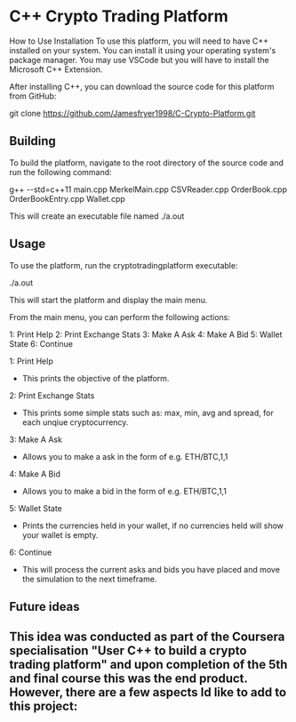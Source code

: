 # C++ Crypto Trading Platform

How to Use
Installation
To use this platform, you will need to have C++ installed on your system. You can install it using your operating system's package manager.
You may use VSCode but you will have to install the Microsoft C++ Extension.

After installing C++, you can download the source code for this platform from GitHub:

git clone https://github.com/Jamesfryer1998/C-Crypto-Platform.git 

## Building
To build the platform, navigate to the root directory of the source code and run the following command:

g++ --std=c++11 main.cpp MerkelMain.cpp CSVReader.cpp OrderBook.cpp OrderBookEntry.cpp Wallet.cpp

This will create an executable file named ./a.out

## Usage
To use the platform, run the cryptotradingplatform executable:

./a.out

This will start the platform and display the main menu.

From the main menu, you can perform the following actions:

1: Print Help
2: Print Exchange Stats
3: Make A Ask
4: Make A Bid
5: Wallet State
6: Continue

1: Print Help
- This prints the objective of the platform.

2: Print Exchange Stats
- This prints some simple stats such as: max, min, avg and spread, for each unqiue cryptocurrency.

3: Make A Ask
- Allows you to make a ask in the form of e.g. ETH/BTC,1,1

4: Make A Bid
- Allows you to make a bid in the form of e.g. ETH/BTC,1,1

5: Wallet State
- Prints the currencies held in your wallet, if no currencies held will show your wallet is empty.

6: Continue
- This will process the current asks and bids you have placed and move the simulation to the next timeframe.

## Future ideas
This idea was conducted as part of the Coursera specialisation "User C++ to build a crypto trading platform" 
and upon completion of the 5th and final course this was the end product. However, there are a few aspects
Id like to add to this project:
- 